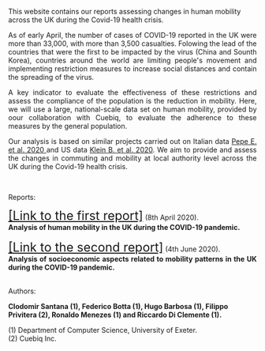 This website contains our reports assessing changes in human mobility across the UK during the Covid-19 health crisis.

<div style="text-align: justify">
As of early April, the number of cases of COVID-19 reported in the UK were more than 33,000, with more than 3,500 casualties.
Folowing the lead of the countries that were the first to be impacted by the virus (China and Sounth Korea), countries around the world are limiting people's movement and implementing restriction measures to increase social distances and contain the spreading of the virus.

A key indicator to evaluate the effectiveness of these restrictions and assess the compliance of the population is the reduction in mobility. Here, we will use a large, national-scale data set on human mobility, provided by oour collaboration with Cuebiq, to evaluate the adherence to these measures by the general population.

Our analysis is based on similar projects carried out on Italian data 
<a href="https://doi.org/10.1101/2020.03.22.20039933"> Pepe E. et al. 2020 </a>  and US data
 <a href="https://www.mobs-lab.org/uploads/6/7/8/7/6787877/assessing_mobility_changes_in_the_united_states_during_the_covid_19_outbreak.pdf"> Klein B. et al. 2020</a>. We aim to provide and assess the changes in commuting and mobility at local authority level across the UK during the Covid-19 health crisis.
</div>
<br>


Reports:


<div style="text-align: justify">
<a href="./First-report.html" style="font-size:25px;">[Link to the first report]</a> (8th April 2020).
</div>
<div style="text-align: justify">
<strong>Analysis of human mobility in the UK during the COVID-19 pandemic.</strong>
</div>

<br>
<div style="text-align: justify">
<a href="./Second-report.html" style="font-size:25px;">[Link to the second report]</a> (4th June 2020).
</div>
<div style="text-align: justify">
<strong>Analysis of socioeconomic aspects related to mobility patterns in the UK during the COVID-19 pandemic.</strong>
</div>
<br> 
 
Authors:

**Clodomir Santana (1), Federico Botta (1), Hugo Barbosa (1), Filippo Privitera (2), Ronaldo Menezes (1) and Riccardo Di Clemente (1).**

(1) Department of Computer Science, University of Exeter.
<br>
(2) Cuebiq Inc.
 



<!--<figure class="image" align="center">
<img src="_site/cuebiq_logo.jpg">
</figure>-->

